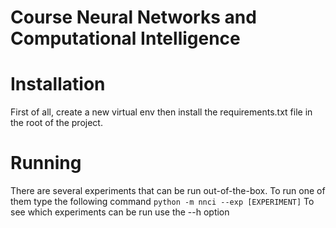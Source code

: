 # Course Neural Networks and Computational Intelligence
# Installation
First of all, create a new virtual env then install the
requirements.txt file in the root of the project.

# Running
There are several experiments that can be run out-of-the-box.
To run one of them type the following command
`python -m nnci --exp [EXPERIMENT]`
To see which experiments can be run use the --h option
